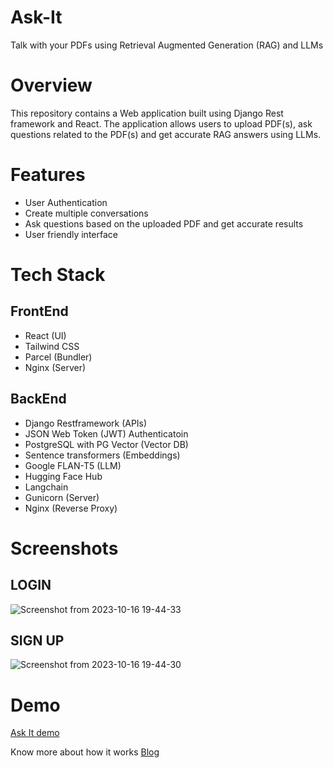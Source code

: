 # Ask-It

Talk with your PDFs using Retrieval Augmented Generation (RAG) and LLMs

# Overview
This repository contains a Web application built using Django Rest framework and React. The application allows users to upload PDF(s), ask questions related to the PDF(s) and get accurate RAG answers using LLMs.

# Features
- User Authentication
- Create multiple conversations
- Ask questions based on the uploaded PDF and get accurate results
- User friendly interface

# Tech Stack

## FrontEnd
- React (UI)
- Tailwind CSS
- Parcel (Bundler)
- Nginx (Server)

## BackEnd
- Django Restframework (APIs)
- JSON Web Token (JWT) Authenticatoin
- PostgreSQL with PG Vector (Vector DB)
- Sentence transformers (Embeddings)
- Google FLAN-T5 (LLM)
- Hugging Face Hub
- Langchain
- Gunicorn (Server)
- Nginx (Reverse Proxy)

# Screenshots
## LOGIN
![Screenshot from 2023-10-16 19-44-33](https://github.com/subhani-syed/Ask-It/assets/64395664/00e4c72c-3442-47f4-94dd-a90265c6d5de)
## SIGN UP
![Screenshot from 2023-10-16 19-44-30](https://github.com/subhani-syed/Ask-It/assets/64395664/31ce8e53-cd25-4fe4-9c86-4f78eb319dc8)

# Demo
[Ask It demo](https://github.com/subhani-syed/Ask-It/assets/64395664/863c3ac9-f4ea-4cb3-b330-0e809ac9613b)

Know more about how it works [Blog](https://subhani-syed.hashnode.dev/from-static-to-dynamic-transforming-pdfs-into-interactive-conversations-with-llms)


